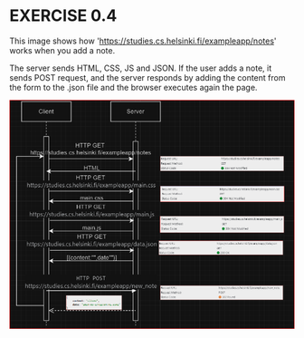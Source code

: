 # EXERCISE 0.4


This image shows how 'https://studies.cs.helsinki.fi/exampleapp/notes' works when you add a note.

The server sends HTML, CSS, JS and JSON. If the user adds a note, it sends POST request, and the server responds by adding the content from the form to the .json file and the browser executes again the page.


<img src="post.png">